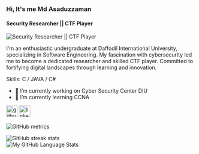 ### Hi, It's me Md Asaduzzaman
#### Security Researcher || CTF Player
![Security Researcher || CTF Player](https://github.com/CrazyChickenDev/CrazyChickenDev/raw/master/assets/source.gif)

I'm an enthusiastic undergraduate at Daffodil International University, specializing in Software Engineering. My fascination with cybersecurity led me to become a dedicated researcher and skilled CTF player. Committed to fortifying digital landscapes through learning and innovation.

Skills: C / JAVA / C#

- 🔭 I’m currently working on Cyber Security Center DIU 
- 🌱 I’m currently learning CCNA 


[<img src='https://cdn.jsdelivr.net/npm/simple-icons@3.0.1/icons/github.svg' alt='github' height='30'>](https://github.com/MoAsaduzzaman)  [<img src='https://cdn.jsdelivr.net/npm/simple-icons@3.0.1/icons/linkedin.svg' alt='linkedin' height='30'>](https://www.linkedin.com/in/md-asaduzzaman-56790324a/)   

![GitHub metrics](https://metrics.lecoq.io/MoAsaduzzaman)  

![GitHub streak stats](https://streak-stats.demolab.com/?user=MoAsaduzzaman)  
![My GitHub Language Stats](https://github-readme-stats.vercel.app/api/top-langs/?username=MoAsaduzzaman)







